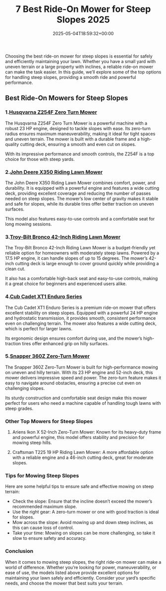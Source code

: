 ﻿---
layout: post
title: 7 Best Ride-On Mower for Steep Slopes 2025
date: '2025-05-04T18:59:32+00:00'
categories:
- Guide
tags: []
slug: /best-ride-on-mower-for-steep-slopes/
lastmod: 2025-05-07T12:21:25+03:00
---

Choosing the best ride-on mower for steep slopes is essential for safely and efficiently maintaining your lawn. Whether you have a small yard with uneven terrain or a large property with inclines, a reliable ride-on mower can make the task easier. In this guide, we’ll explore some of the top options for handling steep slopes, providing a smooth ride and powerful performance.
## Best Ride-On Mowers for Steep Slopes
### 1.[Husqvarna Z254F Zero Turn Mower](https://www.amazon.com/dp/B00T3OZY8Y?tag=p-policy-20)
The Husqvarna Z254F Zero Turn Mower is a powerful machine with a robust 23 HP engine, designed to tackle slopes with ease. Its zero-turn radius ensures maximum maneuverability, making it ideal for tight spaces and uneven terrain. The mower is built with a durable frame and a high-quality cutting deck, ensuring a smooth and even cut on slopes.

With its impressive performance and smooth controls, the Z254F is a top choice for those with steep yards.
### 2.[John Deere X350 Riding Lawn Mower](https://www.amazon.com/dp/B00TE2XAP8?tag=p-policy-20)
The John Deere X350 Riding Lawn Mower combines comfort, power, and durability. It is equipped with a powerful engine and features a wide cutting deck, providing excellent coverage and reducing the number of passes needed on steep slopes. The mower’s low center of gravity makes it stable and safe for slopes, while its durable tires offer better traction on uneven surfaces.

This model also features easy-to-use controls and a comfortable seat for long mowing sessions.
### 3.[Troy-Bilt Bronco 42-Inch Riding Lawn Mower](https://www.amazon.com/dp/B07RR9Z2MY?tag=p-policy-20)
The Troy-Bilt Bronco 42-Inch Riding Lawn Mower is a budget-friendly yet reliable option for homeowners with moderately steep lawns. Powered by a 17.5 HP engine, it can handle slopes of up to 15 degrees. The mower’s 42-inch cutting deck is large enough to cover ground quickly while providing a clean cut.

It also has a comfortable high-back seat and easy-to-use controls, making it a great choice for beginners and experienced users alike.
### 4.[Cub Cadet XT1 Enduro Series](https://www.amazon.com/dp/B00199GL3G?tag=p-policy-20)
The Cub Cadet XT1 Enduro Series is a premium ride-on mower that offers excellent stability on steep slopes. Equipped with a powerful 24 HP engine and hydrostatic transmission, it provides smooth, consistent performance even on challenging terrain. The mower also features a wide cutting deck, which is perfect for larger lawns.

Its ergonomic design ensures comfort during use, and the mower’s high-traction tires offer enhanced grip on hilly surfaces.
### 5.[Snapper 360Z Zero-Turn Mower](https://www.amazon.com/dp/B00A9VLD0Y?tag=p-policy-20)
The Snapper 360Z Zero-Turn Mower is built for high-performance mowing on uneven and hilly terrain. With its 23 HP engine and 52-inch deck, this mower delivers impressive speed and power. The zero-turn feature makes it easy to navigate around obstacles, ensuring a precise cut even on challenging slopes.

Its sturdy construction and comfortable seat design make this mower perfect for users who need a machine capable of handling tough lawns with steep grades.
### Other Top Mowers for Steep Slopes
1. Ariens Ikon X 52-Inch Zero-Turn Mower: Known for its heavy-duty frame and powerful engine, this model offers stability and precision for mowing steep hills.

2. Craftsman T225 19 HP Riding Lawn Mower: A more affordable option with a reliable engine and a 46-inch cutting deck, great for moderate slopes.
### Tips for Mowing Steep Slopes
Here are some helpful tips to ensure safe and effective mowing on steep terrain:
- Check the slope: Ensure that the incline doesn’t exceed the mower’s recommended maximum slope.
- Use the right gear: A zero-turn mower or one with good traction is ideal for slopes.
- Mow across the slope: Avoid mowing up and down steep inclines, as this can cause loss of control.
- Take your time: Mowing on slopes can be more challenging, so take it slow to ensure safety and accuracy.
### Conclusion
When it comes to mowing steep slopes, the right ride-on mower can make a world of difference. Whether you’re looking for power, maneuverability, or ease of use, the models listed above provide excellent options for maintaining your lawn safely and efficiently. Consider your yard’s specific needs, and choose the mower that best suits your terrain.